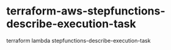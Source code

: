 # terraform-aws-stepfunctions-describe-execution-task
terraform lambda stepfunctions-describe-execution-task

